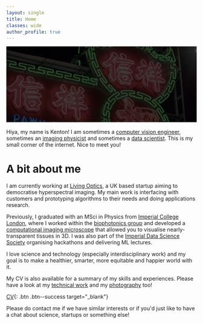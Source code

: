 ```yaml
---
layout: single
title: Home
classes: wide
author_profile: true
---
```


![alt text](/files/neon.jpg "A neon sign in Prince Edward, Hong Kong")

Hiya, my name is Kenton! I am sometimes a [computer vision engineer](/_portfolio/01_LIM.md), sometimes an [imaging physicist](/_portfolio/12_TTP.md) and sometimes a [data scientist](/_portfolio/03_data-science.md). This is my small corner of the internet. Nice to meet you!

# A bit about me

I am currently working at [Living Optics](https://www.livingoptics.com/), a UK based startup aiming to democratise hyperspectral imaging. My main work is interfacing with customers and prototyping algorithms to their needs and doing applications research.

Previously, I graduated with an MSci in Physics from [Imperial College London](https://www.imperial.ac.uk/), where I worked within the [biophotonics group](https://www.imperial.ac.uk/photonics/research/biophotonics/) and developed a [computational imaging microscope](/_portfolio/00_MSci-project.md) that allowed you to visualise nearly-transparent tissues in 3D. I was also part of the [Imperial Data Science Society](https://imperialdatasoc.co.uk/) organising hackathons and delivering ML lectures.

I love science and technology (especially interdisciplinary work) and my goal is to make a healthier, smarter, more equitable and happier world with it.

My CV is also available for a summary of my skills and experiences. Please have a look at my [technical work](/portfolio/) and my [photography](/photography.md) too!

[CV](https://drive.google.com/file/d/1nw0Bx9TCicfTUuiIPozeeRx5rqey9Ola/preview){: .btn .btn--success target="\_blank"}

Please do contact me if we have similar interests or if you'd just like to have a chat about science, startups or something else!
